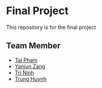 # Final Project
This repository is for the final project


## Team Member
* [Tai Pham](www.github.com/taipham)
* [Yanjun Zang](www.github.com/YaraZang)
* [Tri Ninh](www.github.com/tninh)
* [Trung Huynh](www.github.com/randomstyle)
